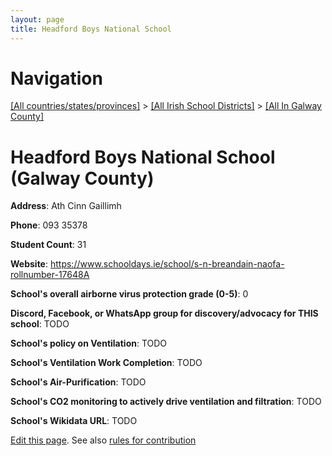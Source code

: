```yaml
---
layout: page
title: Headford Boys National School
---
```

# Navigation

[[All countries/states/provinces]](../../..) > [[All Irish School Districts]](../..) > [[All In Galway County]](..)

# Headford Boys National School (Galway County)

**Address**: Ath Cinn Gaillimh

**Phone**: 093 35378

**Student Count**: 31

**Website**: <https://www.schooldays.ie/school/s-n-breandain-naofa-rollnumber-17648A>

**School's overall airborne virus protection grade (0-5)**: 0

**Discord, Facebook, or WhatsApp group for discovery/advocacy for THIS school**: TODO

**School's policy on Ventilation**: TODO

**School's Ventilation Work Completion**: TODO

**School's Air-Purification**: TODO

**School's CO2 monitoring to actively drive ventilation and filtration**: TODO

**School's Wikidata URL**: TODO


[Edit this page](https://github.com/ventilate-schools/Ireland/edit/main/./Galway_County/Headford_Boys_National_School.md). See also [rules for contribution](../../../contribution-rules/)